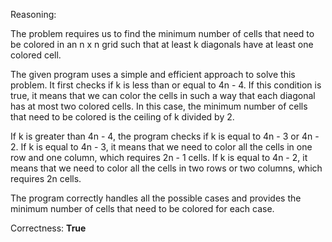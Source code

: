 Reasoning:

The problem requires us to find the minimum number of cells that need to be colored in an n x n grid such that at least k diagonals have at least one colored cell.

The given program uses a simple and efficient approach to solve this problem. It first checks if k is less than or equal to 4n - 4. If this condition is true, it means that we can color the cells in such a way that each diagonal has at most two colored cells. In this case, the minimum number of cells that need to be colored is the ceiling of k divided by 2.

If k is greater than 4n - 4, the program checks if k is equal to 4n - 3 or 4n - 2. If k is equal to 4n - 3, it means that we need to color all the cells in one row and one column, which requires 2n - 1 cells. If k is equal to 4n - 2, it means that we need to color all the cells in two rows or two columns, which requires 2n cells.

The program correctly handles all the possible cases and provides the minimum number of cells that need to be colored for each case.

Correctness: **True**